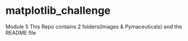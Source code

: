 # matplotlib_challenge
Module 5
This Repo contains 2 folders(Images & Pymaceuticals) and the README file
